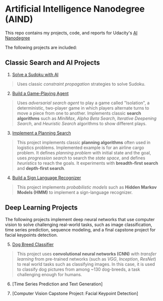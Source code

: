 # Artificial Intelligence Nanodegree (AIND)

This repo contains my projects, code, and reports for Udacity's [AI Nanodegree](https://www.udacity.com/ai)


The following projects are included:

## Classic Search and AI Projects 

1. [Solve a Sudoku with AI](AIND-Sudoku/)

> Uses classic _constraint propagation_ strategies to solve Sudoku.

2. [Build a Game-Playing Agent](AIND-Isolation/)

> Uses _adversarial search agent_ to play a game called "Isolation", a deterministic, two-player game in which players alternate turns to move a piece from one to another. Implements classic **search algorithms** such as _MiniMax_, _Alpha Beta Search_, _Iterative Deepening Search_, and _Heuristic Search_ algorithms to show different plays.

3. [Implement a Planning Search](AIND-Planning-master/)

> This project implements classic **planning algorithms** often used in logistics problems. Implemented example is for an airline cargo problem. It defines _planning problem_ with initial state and the goal, uses _progression search_ to search the _state space_, and defines _heuristics_ to reach the goals. It experiments with **breadth-first search** and **depth-first search**.

4. [Build a Sign Language Recognizer](AIND-Recognizer/)

> This project implements _probabilistic models_ such as **Hidden Markov Models (HMM)** to implement a sign-language recognizer.

## Deep Learning Projects

The following projects implement deep neural networks that use computer vision to solve challenging real-world tasks, such as image classification, time series prediction, sequence modeling, and a final capstone project for facial keypoints detection.

5. [Dog Breed Classifier](https://github.com/laventura/AIND_dog_breed_classifier)

> This project uses **convolutional neural networks (CNN)** with _transfer learning_ from pre-trained networks (such as _VGG_, _Inception_, _ResNet_) to real world tasks such as classifying images. In this case, it is used to classify dog pictures from among ~130 dog-breeds, a task challenging enough for humans. 

6. [Time Series Prediction and Text Generation]

7. [Computer Vision Capstone Project: Facial Keypoint Detection]

